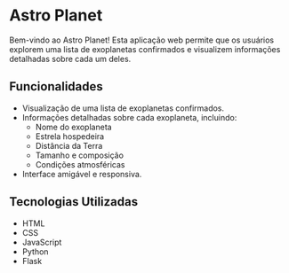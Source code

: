 # Astro Planet

Bem-vindo ao Astro Planet! Esta aplicação web permite que os usuários explorem uma lista de exoplanetas confirmados e visualizem informações detalhadas sobre cada um deles.

## Funcionalidades

- Visualização de uma lista de exoplanetas confirmados.
- Informações detalhadas sobre cada exoplaneta, incluindo:
  - Nome do exoplaneta
  - Estrela hospedeira
  - Distância da Terra
  - Tamanho e composição
  - Condições atmosféricas
- Interface amigável e responsiva.

## Tecnologias Utilizadas

- HTML
- CSS
- JavaScript
- Python
- Flask